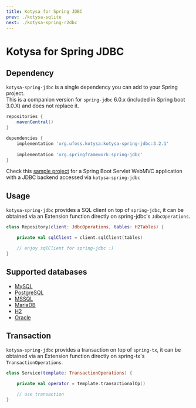 ```yaml
---
title: Kotysa for Spring JDBC
prev: ./kotysa-sqlite
next: ./kotysa-spring-r2dbc
---
```


# Kotysa for Spring JDBC

## Dependency

`kotysa-spring-jdbc` is a single dependency you can add to your Spring project. \
This is a companion version for `spring-jdbc` 6.0.x (included in Spring boot 3.0.X) and does not replace it.

```groovy
repositories {
    mavenCentral()
}

dependencies {
    implementation 'org.ufoss.kotysa:kotysa-spring-jdbc:3.2.1'
    
    implementation 'org.springframework:spring-jdbc'
}
```

Check this [sample project](https://github.com/ufoss-org/kotysa/tree/master/samples/kotysa-spring-jdbc) for a Spring
Boot Servlet WebMVC application with a JDBC backend accessed via `kotysa-spring-jdbc`

## Usage

`kotysa-spring-jdbc` provides a SQL client on top of `spring-jdbc`, 
it can be obtained via an Extension function directly on spring-jdbc's ```JdbcOperations```.

```kotlin
class Repository(client: JdbcOperations, tables: H2Tables) {

	private val sqlClient = client.sqlClient(tables)

	// enjoy sqlClient for spring-jdbc :)
}
```

## Supported databases

* [MySQL](table-mapping.html#mysql)
* [PostgreSQL](table-mapping.html#postgresql)
* [MSSQL](table-mapping.html#mssql)
* [MariaDB](table-mapping.html#mariadb)
* [H2](table-mapping.html#h2)
* [Oracle](table-mapping.html#oracle)

## Transaction

`kotysa-spring-jdbc` provides a transaction on top of `spring-tx`, 
it can be obtained via an Extension function directly on spring-tx's ```TransactionOperations```.

```kotlin
class Service(template: TransactionOperations) {

	private val operator = template.transactionalOp()

	// use transaction
}
```
